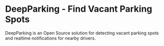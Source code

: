 # DeepParking - Find Vacant Parking Spots

DeepParking is an Open Source solution for detecting vacant parking spots and realtime notifications for nearby drivers. 